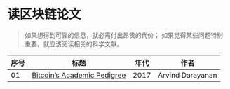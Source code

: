 # 读区块链论文

> 如果想得到可靠的信息，就必需付出昂贵的代价；
> 如果觉得某些问题特别重要，就应该阅读相关的科学文献。

序号  | 标题 | 年代 | 作者
-----|------|-----|----
01|[Bitcoin’s Academic Pedigree]()|2017| Arvind Darayanan
